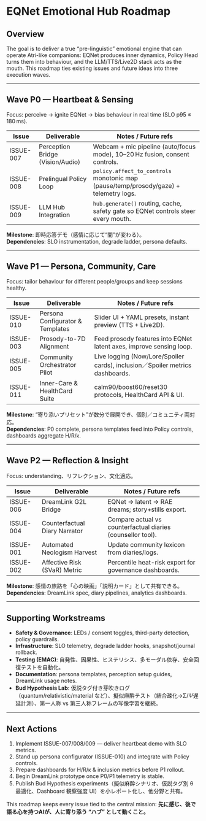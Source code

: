 # EQNet Emotional Hub Roadmap

## Overview
The goal is to deliver a true “pre-linguistic” emotional engine that can operate Atri-like companions: EQNet produces inner dynamics, Policy Head turns them into behaviour, and the LLM/TTS/Live2D stack acts as the mouth. This roadmap ties existing issues and future ideas into three execution waves.

---

## Wave P0 — Heartbeat & Sensing
Focus: perceive → ignite EQNet → bias behaviour in real time (SLO p95 ≤ 180 ms).

| Issue | Deliverable | Notes / Future refs |
|-------|-------------|---------------------|
| ISSUE-007 | Perception Bridge (Vision/Audio) | Webcam + mic pipeline (auto/focus mode), 10–20 Hz fusion, consent controls. |
| ISSUE-008 | Prelingual Policy Loop | `policy.affect_to_controls` monotonic map (pause/temp/prosody/gaze) + telemetry logs. |
| ISSUE-009 | LLM Hub Integration | `hub.generate()` routing, cache, safety gate so EQNet controls steer every mouth. |

**Milestone**: 即時応答デモ（感情に応じて“間”が変わる）。  
**Dependencies**: SLO instrumentation, degrade ladder, persona defaults.

---

## Wave P1 — Persona, Community, Care
Focus: tailor behaviour for different people/groups and keep sessions healthy.

| Issue | Deliverable | Notes / Future refs |
|-------|-------------|---------------------|
| ISSUE-010 | Persona Configurator & Templates | Slider UI + YAML presets, instant preview (TTS + Live2D). |
| ISSUE-003 | Prosody-to-7D Alignment | Feed prosody features into EQNet latent axes, improve sensing loop. |
| ISSUE-005 | Community Orchestrator Pilot | Live logging (Now/Lore/Spoiler cards), inclusion／Spoiler metrics dashboards. |
| ISSUE-011 | Inner-Care & HealthCard Suite | calm90/boost60/reset30 protocols, HealthCard API & UI. |

**Milestone**: “寄り添いプリセット”が数分で展開でき、個別／コミュニティ両対応。  
**Dependencies**: P0 complete, persona templates feed into Policy controls, dashboards aggregate H/R/κ.

---

## Wave P2 — Reflection & Insight
Focus: understanding、リフレクション、文化適応。

| Issue | Deliverable | Notes / Future refs |
|-------|-------------|---------------------|
| ISSUE-006 | DreamLink G2L Bridge | EQNet → latent → RAE dreams; story+stills export. |
| ISSUE-004 | Counterfactual Diary Narrator | Compare actual vs counterfactual diaries (counsellor tool). |
| ISSUE-001 | Automated Neologism Harvest | Update community lexicon from diaries/logs. |
| ISSUE-002 | Affective Risk (SVaR) Metric | Percentile heat-risk export for governance dashboards. |

**Milestone**: 感情の旅路を「心の映画」「説明カード」として共有できる。  
**Dependencies**: DreamLink spec, diary pipelines, analytics dashboards.

---

## Supporting Workstreams
- **Safety & Governance**: LEDs / consent toggles, third-party detection, policy guardrails.  
- **Infrastructure**: SLO telemetry, degrade ladder hooks, snapshot/journal rollback.  
- **Testing (EMAC)**: 自発性、因果性、ヒステリシス、多モーダル依存、安全回復テストを自動化。  
- **Documentation**: persona templates, perception setup guides, DreamLink usage notes.
- **Bud Hypothesis Lab**: 仮説タグ付き芽吹きログ（quantum/relativistic/material など）、擬似麻酔テスト（結合疎化→Σ/Ψ遅延計測）、第一人称 vs 第三人称フレームの写像学習を継続。

---

## Next Actions
1. Implement ISSUE-007/008/009 — deliver heartbeat demo with SLO metrics.  
2. Stand up persona configurator (ISSUE-010) and integrate with Policy controls.  
3. Prepare dashboards for H/R/κ & inclusion metrics before P1 rollout.  
4. Begin DreamLink prototype once P0/P1 telemetry is stable.  
5. Publish Bud Hypothesis experiments（擬似麻酔シナリオ、仮説タグ別 θ 最適化、Dashboard 観察強度 UI）を小レポート化し、他分野と共有。  

This roadmap keeps every issue tied to the central mission: **先に感じ、後で語る心を持つAIが、人に寄り添う “ハブ” として動くこと。**
